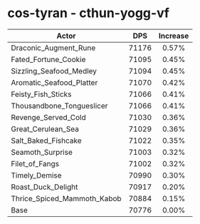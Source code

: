 # cos-tyran - cthun-yogg-vf
| Actor | DPS | Increase |
|---|:---:|:---:|
|Draconic_Augment_Rune|71176|0.57%|
|Fated_Fortune_Cookie|71095|0.45%|
|Sizzling_Seafood_Medley|71094|0.45%|
|Aromatic_Seafood_Platter|71070|0.42%|
|Feisty_Fish_Sticks|71066|0.41%|
|Thousandbone_Tongueslicer|71066|0.41%|
|Revenge_Served_Cold|71030|0.36%|
|Great_Cerulean_Sea|71029|0.36%|
|Salt_Baked_Fishcake|71022|0.35%|
|Seamoth_Surprise|71003|0.32%|
|Filet_of_Fangs|71002|0.32%|
|Timely_Demise|70990|0.30%|
|Roast_Duck_Delight|70917|0.20%|
|Thrice_Spiced_Mammoth_Kabob|70884|0.15%|
|Base|70776|0.00%|
